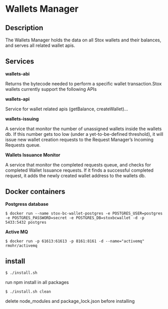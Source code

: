 # Wallets Manager

## Description

The Wallets Manager holds the data on all Stox wallets and their balances, and serves all related wallet apis.

## Services
**wallets-abi**

Returns the bytecode needed to perform a specific wallet transaction.Stox wallets currently support the following APIs

**wallets-api**

Service for wallet related apis (getBalance, createWallet)...

**wallets-issuing**

A service that monitor the number of unassigned wallets inside the wallets db. If this number gets too low (under a yet-to-be-defined threshold), it will issue new wallet creation requests to the Request Manager’s Incoming Requests queue.

**Wallets Issuance Monitor**

A service that monitor the completed requests queue, and checks for completed Wallet Issuance requests. If it finds a successful completed request, it adds the newly created wallet address to the wallets db.


## Docker containers
**Postgress database**

`$ docker run --name stox-bc-wallet-postgres -e POSTGRES_USER=postgres -e POSTGRES_PASSWORD=secret -e POSTGRES_DB=stoxbcwallet -d -p 5433:5432 postgres`

**Active MQ**

`$ docker run -p 61613:61613 -p 8161:8161 -d --name="activemq" rmohr/activemq`

## install

`$ ./install.sh`

run npm install in all packages

`$ ./install.sh clean`

delete node_modules and package_lock.json before installing
